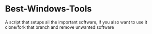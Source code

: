 # Best-Windows-Tools
A script that setups all the important software, if you also want to use it clone/fork that branch and remove unwanted software
